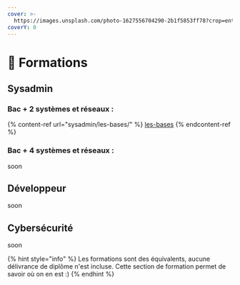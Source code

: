 ```yaml
---
cover: >-
  https://images.unsplash.com/photo-1627556704290-2b1f5853ff78?crop=entropy&cs=tinysrgb&fm=jpg&ixid=MnwxOTcwMjR8MHwxfHNlYXJjaHw1fHxkaXBsb21hfGVufDB8fHx8MTY3NTA3NDU1NA&ixlib=rb-4.0.3&q=80
coverY: 0
---
```


# 📔 Formations

## Sysadmin

### Bac + 2 systèmes et réseaux :&#x20;

{% content-ref url="sysadmin/les-bases/" %}
[les-bases](sysadmin/les-bases/)
{% endcontent-ref %}

### Bac + 4 systèmes et réseaux :

soon

## Développeur

soon

## Cybersécurité

soon

{% hint style="info" %}
Les formations sont des équivalents, aucune délivrance de diplôme n'est incluse. Cette section de formation permet de savoir où on en est :)
{% endhint %}
